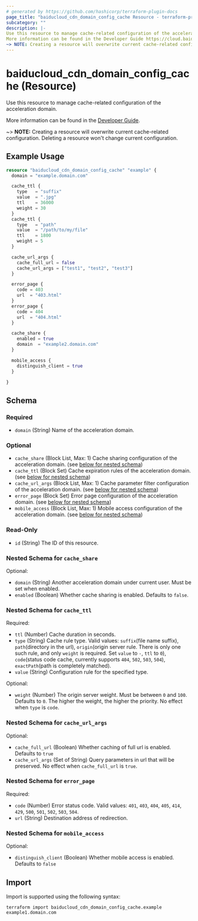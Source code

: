 ```yaml
---
# generated by https://github.com/hashicorp/terraform-plugin-docs
page_title: "baiducloud_cdn_domain_config_cache Resource - terraform-provider-baiducloud"
subcategory: ""
description: |-
Use this resource to manage cache-related configuration of the acceleration domain.
More information can be found in the Developer Guide https://cloud.baidu.com/doc/CDN/s/wjxzhgxnx.
~> NOTE: Creating a resource will overwrite current cache-related configuration. Deleting a resource won't change current configuration.
---
```


# baiducloud_cdn_domain_config_cache (Resource)

Use this resource to manage cache-related configuration of the acceleration domain.

More information can be found in the [Developer Guide](https://cloud.baidu.com/doc/CDN/s/wjxzhgxnx).

~> **NOTE:** Creating a resource will overwrite current cache-related configuration. Deleting a resource won't change current configuration.

## Example Usage

```terraform
resource "baiducloud_cdn_domain_config_cache" "example" {
  domain = "example.domain.com"

  cache_ttl {
    type   = "suffix"
    value  = ".jpg"
    ttl    = 36000
    weight = 30
  }
  cache_ttl {
    type   = "path"
    value  = "/path/to/my/file"
    ttl    = 1800
    weight = 5
  }

  cache_url_args {
    cache_full_url = false
    cache_url_args = ["test1", "test2", "test3"]
  }

  error_page {
    code = 403
    url  = "403.html"
  }
  error_page {
    code = 404
    url  = "404.html"
  }

  cache_share {
    enabled = true
    domain  = "example2.domain.com"
  }

  mobile_access {
    distinguish_client = true
  }

}
```

<!-- schema generated by tfplugindocs -->
## Schema

### Required

- `domain` (String) Name of the acceleration domain.

### Optional

- `cache_share` (Block List, Max: 1) Cache sharing configuration of the acceleration domain. (see [below for nested schema](#nestedblock--cache_share))
- `cache_ttl` (Block Set) Cache expiration rules of the acceleration domain. (see [below for nested schema](#nestedblock--cache_ttl))
- `cache_url_args` (Block List, Max: 1) Cache parameter filter configuration of the acceleration domain. (see [below for nested schema](#nestedblock--cache_url_args))
- `error_page` (Block Set) Error page configuration of the acceleration domain. (see [below for nested schema](#nestedblock--error_page))
- `mobile_access` (Block List, Max: 1) Mobile access configuration of the acceleration domain. (see [below for nested schema](#nestedblock--mobile_access))

### Read-Only

- `id` (String) The ID of this resource.

<a id="nestedblock--cache_share"></a>
### Nested Schema for `cache_share`

Optional:

- `domain` (String) Another acceleration domain under current user. Must be set when enabled.
- `enabled` (Boolean) Whether cache sharing is enabled. Defaults to `false`.


<a id="nestedblock--cache_ttl"></a>
### Nested Schema for `cache_ttl`

Required:

- `ttl` (Number) Cache duration in seconds.
- `type` (String) Cache rule type. Valid values: `suffix`(file name suffix), `path`(directory in the url), `origin`(origin server rule. There is only one such rule, and only `weight` is required. Set `value` to `-`, `ttl` to `0`), `code`(status code cache, currently supports `404`, `502`, `503`, `504`), `exactPath`(path is completely matched).
- `value` (String) Configuration rule for the specified type.

Optional:

- `weight` (Number) The origin server weight. Must be between `0` and `100`. Defaults to `0`. The higher the weight, the higher the priority. No effect when `type` is `code`.


<a id="nestedblock--cache_url_args"></a>
### Nested Schema for `cache_url_args`

Optional:

- `cache_full_url` (Boolean) Whether caching of full url is enabled. Defaults to `true`
- `cache_url_args` (Set of String) Query parameters in url that will be preserved. No effect when `cache_full_url` is `true`.


<a id="nestedblock--error_page"></a>
### Nested Schema for `error_page`

Required:

- `code` (Number) Error status code. Valid values: `401`, `403`, `404`, `405`, `414`, `429`, `500`, `501`, `502`, `503`, `504`.
- `url` (String) Destination address of redirection.


<a id="nestedblock--mobile_access"></a>
### Nested Schema for `mobile_access`

Optional:

- `distinguish_client` (Boolean) Whether mobile access is enabled. Defaults to `false`

## Import

Import is supported using the following syntax:

```shell
terraform import baiducloud_cdn_domain_config_cache.example example1.domain.com
```
